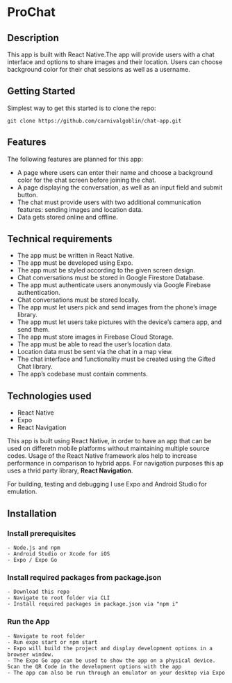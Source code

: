 # ProChat

## Description

This app is built with React Native.The app will
provide users with a chat interface and options to share images and their
location.
Users can choose background color for their chat sessions as well as a username.

## Getting Started

Simplest way to get this started is to clone the repo:

```
git clone https://github.com/carnivalgoblin/chat-app.git
```

## Features

The following features are planned for this app:

- A page where users can enter their name and choose a background color for the chat screen
  before joining the chat.
- A page displaying the conversation, as well as an input field and submit button.
- The chat must provide users with two additional communication features: sending images
  and location data.
- Data gets stored online and offline.

## Technical requirements

- The app must be written in React Native.
- The app must be developed using Expo.
- The app must be styled according to the given screen design.
- Chat conversations must be stored in Google Firestore Database.
- The app must authenticate users anonymously via Google Firebase authentication.
- Chat conversations must be stored locally.
- The app must let users pick and send images from the phone’s image library.
- The app must let users take pictures with the device’s camera app, and send them.
- The app must store images in Firebase Cloud Storage.
- The app must be able to read the user’s location data.
- Location data must be sent via the chat in a map view.
- The chat interface and functionality must be created using the Gifted Chat library.
- The app’s codebase must contain comments.

## Technologies used

- React Native
- Expo
- React Navigation

This app is built using React Native, in order to have an app that can be used on differetn mobile platforms without maintaining multiple source codes.
Usage of the React Native framework alos help to increase performance in comparison to hybrid apps.
For navigation purposes this ap uses a thrid party library, **React Navigation**.

For building, testing and debugging I use Expo and Android Studio for emulation.

## Installation

### Install prerequisites

```
- Node.js and npm
- Android Studio or Xcode for iOS
- Expo / Expo Go
```

### Install required packages from package.json

```
- Download this repo
- Navigate to root folder via CLI
- Install required packages in package.json via "npm i"
```

### Run the App

```
- Navigate to root folder
- Run expo start or npm start
- Expo will build the project and display development options in a browser window.
- The Expo Go app can be used to show the app on a physical device. Scan the QR Code in the development options with the app
- The app can also be run through an emulator on your desktop via Expo
```
